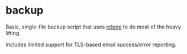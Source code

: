 # backup

Basic, single-file backup script that uses [rclone](https://rclone.org/) to do most of the heavy lifting.

Includes limited support for TLS-based email success/error reporting.
